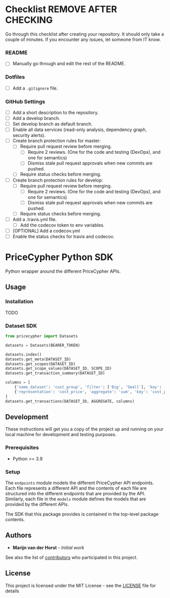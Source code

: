 # Checklist REMOVE AFTER CHECKING 

Go through this checklist after creating your repository. It should only take a couple of minutes. If you encounter any issues, let someone from IT know.

### README
- [ ] Manually go through and edit the rest of the README.

### Dotfiles
- [ ] Add a `.gitignore` file.

### GitHub Settings
- [ ] Add a short description to the repository.
- [ ] Add a develop branch.
- [ ] Set develop branch as default branch.
- [ ] Enable all data services (read-only analysis, dependency graph, security alerts).
- [ ] Create branch protection rules for master:
  - [ ] Require pull request review before merging.
    - [ ] Require 2 reviews. (One for the code and testing (DevOps), and one for semantics)
    - [ ] Dismiss stale pull request approvals when new commits are pushed.
  - [ ] Require status checks before merging.
- [ ] Create branch protection rules for develop:
  - [ ] Require pull request review before merging.
    - [ ] Require 2 reviews. (One for the code and testing (DevOps), and one for semantics)
    - [ ] Dismiss stale pull request approvals when new commits are pushed.
  - [ ] Require status checks before merging.
- [ ] Add a .travis.yml file.
  - [ ] Add the codecov token to env variables.
- [ ] [OPTIONAL] Add a codecov.yml
- [ ] Enable the status checks for travis and codecov.

# PriceCypher Python SDK

Python wrapper around the different PriceCypher APIs.

## Usage
### Installation
TODO

### Dataset SDK
```python
from pricecypher import Datasets

datasets = Datasets(BEARER_TOKEN)

datasets.index()
datasets.get_meta(DATASET_ID)
datasets.get_scopes(DATASET_ID)
datasets.get_scope_values(DATASET_ID, SCOPE_ID)
datasets.get_transaction_summary(DATASET_ID)

columns = [
    {'name_dataset': 'cust_group', 'filter': ['Big', 'Small'], 'key': 'group'},
    {'representation': 'cost_price', 'aggregate': 'sum', 'key': 'cost_price'}
]
datasets.get_transactions(DATASET_ID, AGGREGATE, columns)
```

## Development

These instructions will get you a copy of the project up and running on your local machine for development and testing purposes. 

### Prerequisites
* Python >= 3.9

### Setup
The `endpoints` module models the different PriceCypher API endpoints. Each file represents a different API and the
contents of each file are structured into the different endpoints that are provided by the API.
Similarly, each file in the `models` module defines the models that are provided by the different APIs.

The SDK that this package provides is contained in the top-level package contents.

## Authors

* **Marijn van der Horst** - *Initial work*

See also the list of [contributors](https://github.com/marketredesign/pricecypher_python_api/contributors) who participated in this project.

## License

This project is licensed under the MIT License - see the [LICENSE](LICENSE) file for details

